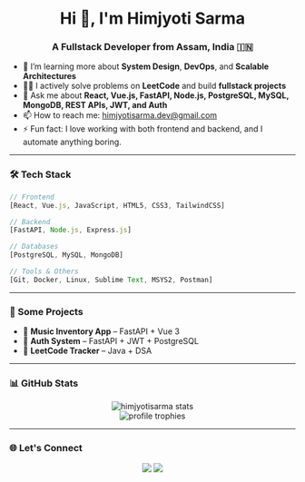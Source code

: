 <h1 align="center">Hi 👋, I'm Himjyoti Sarma</h1>
<h3 align="center">A Fullstack Developer from Assam, India 🇮🇳</h3>

- 🌱 I’m learning more about **System Design**, **DevOps**, and **Scalable Architectures**  
- 👨‍💻 I actively solve problems on **LeetCode** and build **fullstack projects**  
- 💬 Ask me about **React, Vue.js, FastAPI, Node.js, PostgreSQL, MySQL, MongoDB, REST APIs, JWT, and Auth**  
- 📫 How to reach me: [himjyotisarma.dev@gmail.com](mailto:himjyotisarma.dev@gmail.com)  
- ⚡ Fun fact: I love working with both frontend and backend, and I automate anything boring.

---

### 🛠️ Tech Stack

```ts
// Frontend
[React, Vue.js, JavaScript, HTML5, CSS3, TailwindCSS]

// Backend
[FastAPI, Node.js, Express.js]

// Databases
[PostgreSQL, MySQL, MongoDB]

// Tools & Others
[Git, Docker, Linux, Sublime Text, MSYS2, Postman]
```

---

### 🚀 Some Projects
- 🎸 **Music Inventory App** – FastAPI + Vue 3
- 🔐 **Auth System** – FastAPI + JWT + PostgreSQL
- 🧠 **LeetCode Tracker** – Java + DSA

---

### 📊 GitHub Stats

<p align="center">
  <img src="https://github-readme-stats.vercel.app/api?username=himjyotisarma&show_icons=true&theme=radical" alt="himjyotisarma stats" />
  <br/>
  <img src="https://github-profile-trophy.vercel.app/?username=himjyotisarma&theme=radical" alt="profile trophies"/>
</p>

---

### 🌐 Let's Connect

<p align="center">
  <a href="https://www.linkedin.com/in/himjyotisarma"><img src="https://img.shields.io/badge/LinkedIn-blue?logo=linkedin" /></a>
  <a href="mailto:himjyotisarma.dev@gmail.com"><img src="https://img.shields.io/badge/Email-D14836?logo=gmail&logoColor=white" /></a>
</p>
